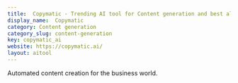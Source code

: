 ```yaml
---
title:  Copymatic - Trending AI tool for Content generation and best alternatives
display_name:  Copymatic
category: Content generation
category_slug: content-generation
key: copymatic_ai
website: https://copymatic.ai/
layout: aitool
---
```


Automated content creation for the business world.
